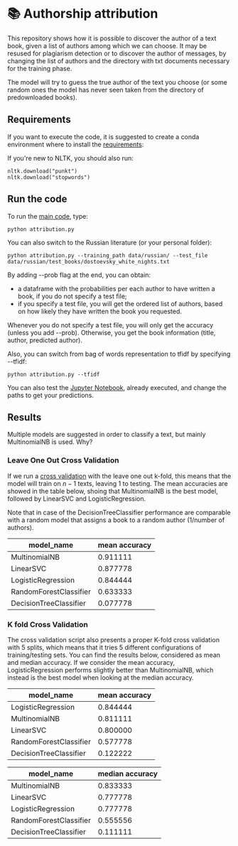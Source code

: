 # 📚 Authorship attribution


This repository shows how it is possible to discover the author of a text book, given a list of authors among which we can choose. It may be resused for plagiarism detection or to discover the author of messages, by changing the list of authors and the directory with txt documents necessary for the training phase. 

The model will try to guess the true author of the text you choose (or some random ones the model has never seen taken from the directory of predownloaded books). 

## Requirements

If you want to execute the code, it is suggested to create a conda environment where to install the [requirements](requirements.txt): 

If you're new to NLTK, you should also run: 

    nltk.download("punkt")
    nltk.download("stopwords")

## Run the code

To run the [main code](attribution.py), type:

    python attribution.py 

You can also switch to the Russian literature (or your personal folder):

    python attribution.py --training_path data/russian/ --test_file data/russian/test_books/dostoevsky_white_nights.txt

By adding --prob flag at the end, you can obtain:

* a dataframe with the probabilities per each author to have written a book, if you do not specify a test file;
* if you specify a test file, you will get the ordered list of authors, based on how likely they have written the book you requested. 

Whenever you do not specify a test file, you will only get the accuracy (unless you add --prob). Otherwise, you get the book information (title, author, predicted author). 

Also, you can switch from bag of words representation to tfidf by specifying --tfidf:

    python attribution.py --tfidf

You can also test the [Jupyter Notebook](attribution.ipynb), already executed, and change the paths to get your predictions. 


## Results

Multiple models are suggested in order to classify a text, but mainly MultinomialNB is used. Why?

### Leave One Out Cross Validation

If we run a [cross validation](cross_validation.py) with the leave one out k-fold, this means that the model will train on $n-1$ texts, leaving $1$ to testing. The mean accuracies are showed in the table below, shoing that MultinomialNB is the best model, followed by LinearSVC and LogisticRegression.

Note that in case of the DecisionTreeClassifier performance are comparable with a random model that assigns a book to a random author (1/number of authors).


| **model_name**         | **mean accuracy** |
|------------------------|--------------|
| MultinomialNB          | 0.911111     |
| LinearSVC              | 0.877778     |
| LogisticRegression     | 0.844444     |
| RandomForestClassifier | 0.633333     |
| DecisionTreeClassifier | 0.077778     |

### K fold Cross Validation

The cross validation script also presents a proper K-fold cross validation with 5 splits, which means that it tries 5 different configurations of training/testing sets. You can find the results below, considered as mean and median accuracy. If we consider the mean accuracy, LogisticRegression performs slightly better than MultinomialNB, which instead is the best model when looking at the median accuracy. 


| **model_name**         | **mean accuracy** |
|------------------------|--------------|
| LogisticRegression     | 0.844444     |
| MultinomialNB          | 0.811111     |
| LinearSVC              | 0.800000     |
| RandomForestClassifier | 0.577778     |
| DecisionTreeClassifier | 0.122222     |


| **model_name**         | **median accuracy** |
|------------------------|--------------|
| MultinomialNB          | 0.833333     |
| LinearSVC              | 0.777778     |
| LogisticRegression     | 0.777778     |
| RandomForestClassifier | 0.555556     |
| DecisionTreeClassifier | 0.111111     |